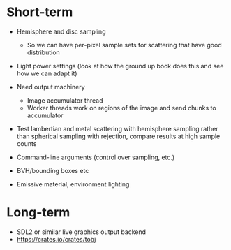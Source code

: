 
Short-term
==========

* Hemisphere and disc sampling
  * So we can have per-pixel sample sets for scattering that have good
    distribution

* Light power settings (look at how the ground up book does this and see
how we can adapt it)

* Need output machinery
  * Image accumulator thread
  * Worker threads work on regions of the image and send chunks to
    accumulator

* Test lambertian and metal scattering with hemisphere sampling rather
than spherical sampling with rejection, compare results at high sample
counts

* Command-line arguments (control over sampling, etc.)

* BVH/bounding boxes etc

* Emissive material, environment lighting

Long-term
=========

* SDL2 or similar live graphics output backend
* https://crates.io/crates/tobj
